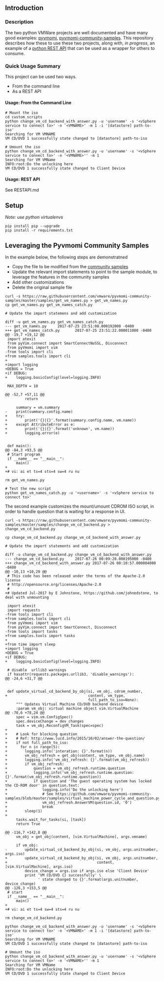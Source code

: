 ## Introduction

### Description

The two python VMWare projects are well documented and have many good examples: [pyvmomi](https://github.com/vmware/pyvmomi), [pyvmomi-community-samples](https://github.com/vmware/pyvmomi-community-samples).  This repository describes how these to use these two projects, along with, *in progress*,  an example of a [python REST API](http://www.django-rest-framework.org/) that can be used as a wrapper for others to consume.

### Quick Usage Summary
This project can be used two ways.

* From the command line
* As a REST API

#### Usage: From the Command Line

```
# Mount the iso
cd custom_scripts
python change_vm_cd_backend_with_answer.py -u 'username' -s '<vSphere service to connect to>' -n '<VMNAME>' -m 1 -i '[datastore] path-to-iso'
Searching for VM VMNAME
VM CD/DVD 1 successfully state changed to [datastore] path-to-iso 

# Umount the iso
python change_vm_cd_backend_with_answer.py -u 'username' -s '<vSphere service to connect to>' -n '<VMNAME>'' -m 1
Searching for VM VMName
INFO:root:Do the unlocking here
VM CD/DVD 1 successfully state changed to Client Device
```

#### Usage: REST API
See RESTAPI.md

## Setup
*Note: use python virtualenvs* 

```
pip install pip --upgrade
pip install -r requirements.txt
```

## Leveraging the Pyvmomi Community Samples
In the example below, the following steps are demonstratned

* Copy the file to be modified from the [community samples](https://github.com/vmware/pyvmomi-community-samples/tree/master/samples)
* Update the relevant import statements to point to the sample module, to leverage the features in the community samples
* Add other customizations
* Delete the original sample file

```
curl -s https://raw.githubusercontent.com/vmware/pyvmomi-community-samples/master/samples/get_vm_names.py > get_vm_names.py
cp get_vm_names.py get_vm_names_catch.py

# Update the import statemens and add customization

diff -u get_vm_names.py get_vm_names_catch.py
--- get_vm_names.py     2017-07-25 23:51:08.000192000 -0400
+++ get_vm_names_catch.py       2017-07-25 23:51:22.000011000 -0400
@@ -19,7 +19,12 @@
 import atexit
 from pyVim.connect import SmartConnectNoSSL, Disconnect
 from pyVmomi import vim
-from tools import cli
+from samples.tools import cli
+
+import logging
+DEBUG = True
+if DEBUG:
+    logging.basicConfig(level=logging.INFO)

 MAX_DEPTH = 10

@@ -52,7 +57,11 @@
         return

     summary = vm.summary
-    print(summary.config.name)
+    try:
+        print('{}|{}'.format(summary.config.name, vm.name))
+    except AttributeError as e:
+        print('{}|{}'.format('unknown', vm.name))
+        logging.error(e)


 def main():
@@ -84,3 +93,5 @@
 # Start program
 if __name__ == "__main__":
     main()
+
+# vi: ai et ts=4 sts=4 sw=4 ru nu

rm get_vm_names.py

# Test the new script
python get_vm_names_catch.py -u '<username>' -s '<vSphere service to connect to>'
```

The second example customizes the mount/umount CDROM ISO script, in order to handle question that is waiting for a response in UI.

```
curl -s https://raw.githubusercontent.com/vmware/pyvmomi-community-samples/master/samples/change_vm_cd_backend.py > change_vm_cd_backend.py

cp change_vm_cd_backend.py change_vm_cd_backend_with_answer.py

# Update the import statements and add customization

diff -u change_vm_cd_backend.py change_vm_cd_backend_with_answer.py
--- change_vm_cd_backend.py     2017-07-26 00:09:20.000195000 -0400
+++ change_vm_cd_backend_with_answer.py 2017-07-26 00:10:57.000004000 -0400
@@ -10,13 +10,20 @@
 # This code has been released under the terms of the Apache-2.0 license
 # http://opensource.org/licenses/Apache-2.0
 #
+# Updated Jul-2017 by E Johnstone, https://github.com/johnedstone, to deal with unmounting

 import atexit
 import requests
-from tools import cli
+from samples.tools import cli
 from pyVmomi import vim
 from pyVim.connect import SmartConnect, Disconnect
-from tools import tasks
+from samples.tools import tasks
+
+from time import sleep
+import logging
+DEBUG = True
+if DEBUG:
+    logging.basicConfig(level=logging.INFO)

 # disable  urllib3 warnings
 if hasattr(requests.packages.urllib3, 'disable_warnings'):
@@ -24,6 +31,7 @@


 def update_virtual_cd_backend_by_obj(si, vm_obj, cdrom_number,
+                                     content, vm_type,
                                      full_path_to_iso=None):
     """ Updates Virtual Machine CD/DVD backend device
     :param vm_obj: virtual machine object vim.VirtualMachine
@@ -70,6 +78,24 @@
     spec = vim.vm.ConfigSpec()
     spec.deviceChange = dev_changes
     task = vm_obj.ReconfigVM_Task(spec=spec)
+
+    # Look for blocking question
+    # Ref: http://www.lucd.info/2015/10/02/answer-the-question/
+    if not full_path_to_iso:
+      for n in range(5):
+        logging.info('interation: {}'.format(n))
+        vm_obj_refresh = get_obj(content, vm_type, vm_obj.name)
+        logging.info('vm_obj_refresh: {}'.format(vm_obj_refresh))
+        if vm_obj_refresh:
+            question = vm_obj_refresh.runtime.question
+            logging.info('vm_obj_refresh.runtime.question: {}'.format(vm_obj_refresh.runtime.question))
+            if question and 'The guest operating system has locked the CD-ROM door' in question.text:
+                logging.info('Do the unlocking here')
+                # See https://github.com/vmware/pyvmomi-community-samples/blob/master/samples/virtual_machine_power_cycle_and_question.py
+                vm_obj_refresh.AnswerVM(question.id, '0')
+                break
+        sleep(1)
+
     tasks.wait_for_tasks(si, [task])
     return True

@@ -116,7 +142,8 @@
     vm_obj = get_obj(content, [vim.VirtualMachine], args.vmname)

     if vm_obj:
-        update_virtual_cd_backend_by_obj(si, vm_obj, args.unitnumber, args.iso)
+        update_virtual_cd_backend_by_obj(si, vm_obj, args.unitnumber,
+                                         content, [vim.VirtualMachine], args.iso)
         device_change = args.iso if args.iso else 'Client Device'
         print 'VM CD/DVD {} successfully' \
               ' state changed to {}'.format(args.unitnumber, device_change)
@@ -126,3 +153,5 @@
 # start
 if __name__ == "__main__":
     main()
+
+# vi: ai et ts=4 sw=4 sts=4 ru nu

rm change_vm_cd_backend.py

python change_vm_cd_backend_with_answer.py -u 'username' -s '<vSphere service to connect to>' -n '<VMNAME>' -m 1 -i '[datastore] path-to-iso'
Searching for VM VMNAME
VM CD/DVD 1 successfully state changed to [datastore] path-to-iso 

# Umount the iso
python change_vm_cd_backend_with_answer.py -u 'username' -s '<vSphere service to connect to>' -n '<VMNAME>'' -m 1
Searching for VM VMName
INFO:root:Do the unlocking here
VM CD/DVD 1 successfully state changed to Client Device

```

